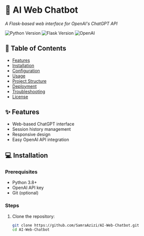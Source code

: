 # 🤖 AI Web Chatbot  
*A Flask-based web interface for OpenAI's ChatGPT API*

![Python Version](https://img.shields.io/badge/python-3.8%2B-blue)
![Flask Version](https://img.shields.io/badge/flask-2.0%2B-lightgrey)
![OpenAI](https://img.shields.io/badge/OpenAI-gpt--3.5%2B-brightgreen)

## 📌 Table of Contents
- [Features](#-features)
- [Installation](#-installation)
- [Configuration](#-configuration)
- [Usage](#-usage)
- [Project Structure](#-project-structure)
- [Deployment](#-deployment)
- [Troubleshooting](#-troubleshooting)
- [License](#-license)

## ✨ Features
- Web-based ChatGPT interface
- Session history management
- Responsive design
- Easy OpenAI API integration

## 💻 Installation

### Prerequisites
- Python 3.8+
- OpenAI API key
- Git (optional)

### Steps
1. Clone the repository:
   ```bash
   git clone https://github.com/SamraAzizi/AI-Web-Chatbot.git
   cd AI-Web-Chatbot
